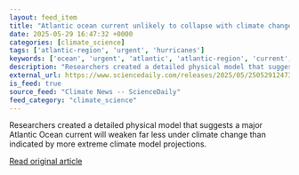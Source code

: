 ```yaml
---
layout: feed_item
title: "Atlantic ocean current unlikely to collapse with climate change"
date: 2025-05-29 16:47:32 +0000
categories: [climate_science]
tags: ['atlantic-region', 'urgent', 'hurricanes']
keywords: ['ocean', 'urgent', 'atlantic', 'atlantic-region', 'current', 'hurricanes']
description: "Researchers created a detailed physical model that suggests a major Atlantic Ocean current will weaken far less under climate change than indicated by more e..."
external_url: https://www.sciencedaily.com/releases/2025/05/250529124732.htm
is_feed: true
source_feed: "Climate News -- ScienceDaily"
feed_category: "climate_science"
---
```


Researchers created a detailed physical model that suggests a major Atlantic Ocean current will weaken far less under climate change than indicated by more extreme climate model projections.

[Read original article](https://www.sciencedaily.com/releases/2025/05/250529124732.htm)
